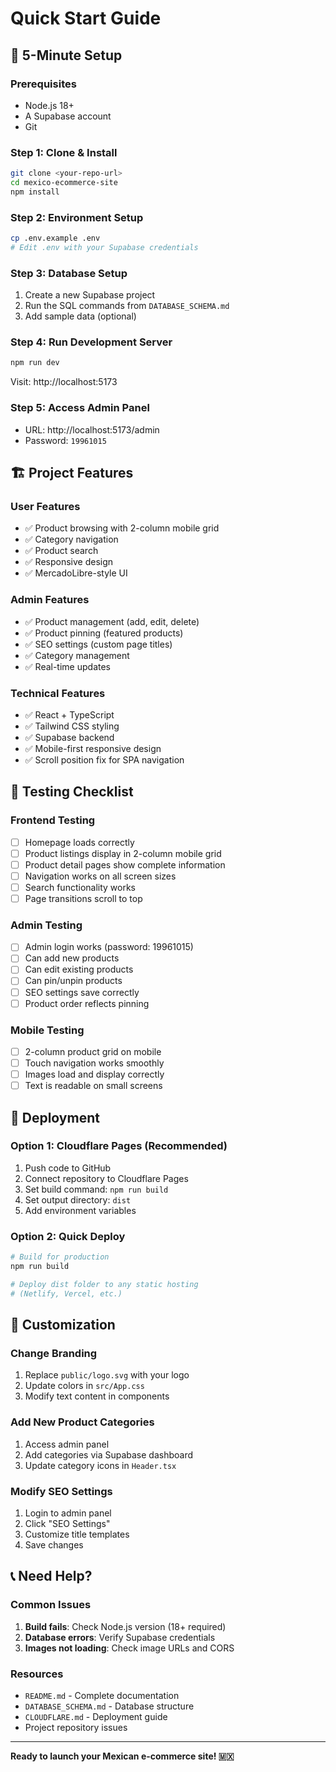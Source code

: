 # Quick Start Guide

## 🚀 5-Minute Setup

### Prerequisites
- Node.js 18+
- A Supabase account
- Git

### Step 1: Clone & Install
```bash
git clone <your-repo-url>
cd mexico-ecommerce-site
npm install
```

### Step 2: Environment Setup
```bash
cp .env.example .env
# Edit .env with your Supabase credentials
```

### Step 3: Database Setup
1. Create a new Supabase project
2. Run the SQL commands from `DATABASE_SCHEMA.md`
3. Add sample data (optional)

### Step 4: Run Development Server
```bash
npm run dev
```
Visit: http://localhost:5173

### Step 5: Access Admin Panel
- URL: http://localhost:5173/admin
- Password: `19961015`

## 🏗️ Project Features

### User Features
- ✅ Product browsing with 2-column mobile grid
- ✅ Category navigation
- ✅ Product search
- ✅ Responsive design
- ✅ MercadoLibre-style UI

### Admin Features
- ✅ Product management (add, edit, delete)
- ✅ Product pinning (featured products)
- ✅ SEO settings (custom page titles)
- ✅ Category management
- ✅ Real-time updates

### Technical Features
- ✅ React + TypeScript
- ✅ Tailwind CSS styling
- ✅ Supabase backend
- ✅ Mobile-first responsive design
- ✅ Scroll position fix for SPA navigation

## 📱 Testing Checklist

### Frontend Testing
- [ ] Homepage loads correctly
- [ ] Product listings display in 2-column mobile grid
- [ ] Product detail pages show complete information
- [ ] Navigation works on all screen sizes
- [ ] Search functionality works
- [ ] Page transitions scroll to top

### Admin Testing
- [ ] Admin login works (password: 19961015)
- [ ] Can add new products
- [ ] Can edit existing products
- [ ] Can pin/unpin products
- [ ] SEO settings save correctly
- [ ] Product order reflects pinning

### Mobile Testing
- [ ] 2-column product grid on mobile
- [ ] Touch navigation works smoothly
- [ ] Images load and display correctly
- [ ] Text is readable on small screens

## 🚀 Deployment

### Option 1: Cloudflare Pages (Recommended)
1. Push code to GitHub
2. Connect repository to Cloudflare Pages
3. Set build command: `npm run build`
4. Set output directory: `dist`
5. Add environment variables

### Option 2: Quick Deploy
```bash
# Build for production
npm run build

# Deploy dist folder to any static hosting
# (Netlify, Vercel, etc.)
```

## 🔧 Customization

### Change Branding
1. Replace `public/logo.svg` with your logo
2. Update colors in `src/App.css`
3. Modify text content in components

### Add New Product Categories
1. Access admin panel
2. Add categories via Supabase dashboard
3. Update category icons in `Header.tsx`

### Modify SEO Settings
1. Login to admin panel
2. Click "SEO Settings"
3. Customize title templates
4. Save changes

## 📞 Need Help?

### Common Issues
1. **Build fails**: Check Node.js version (18+ required)
2. **Database errors**: Verify Supabase credentials
3. **Images not loading**: Check image URLs and CORS

### Resources
- `README.md` - Complete documentation
- `DATABASE_SCHEMA.md` - Database structure
- `CLOUDFLARE.md` - Deployment guide
- Project repository issues

---

**Ready to launch your Mexican e-commerce site! 🇲🇽**